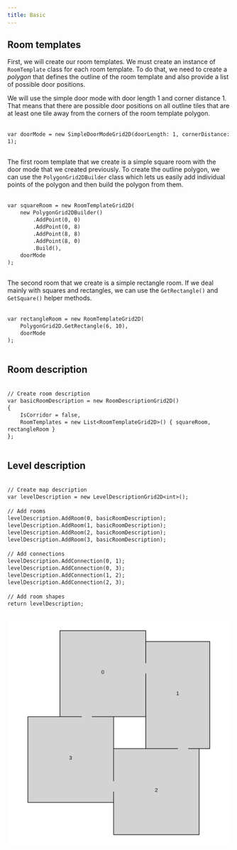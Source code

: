 ```yaml
---
title: Basic
---
```


## Room templates

First, we will create our room templates. We must create an instance of `RoomTemplate` class for each room template. To do that, we need to create a *polygon* that defines the outline of the room template and also provide a list of possible door positions.

We will use the simple door mode with door length 1 and corner distance 1. That means that there are possible door positions on all outline tiles that are at least one tile away from the corners of the room template polygon.


```

var doorMode = new SimpleDoorModeGrid2D(doorLength: 1, cornerDistance: 1);


```

The first room template that we create is a simple square room with the door mode that we created previously. To create the outline polygon, we can use the `PolygonGrid2DBuilder` class which lets us easily add individual points of the polygon and then build the polygon from them.


```

var squareRoom = new RoomTemplateGrid2D(
    new PolygonGrid2DBuilder()
        .AddPoint(0, 0)
        .AddPoint(0, 8)
        .AddPoint(8, 8)
        .AddPoint(8, 0)
        .Build(),
    doorMode
);


```

The second room that we create is a simple rectangle room. If we deal mainly with squares and rectangles, we can use the `GetRectangle()` and `GetSquare()` helper methods.


```

var rectangleRoom = new RoomTemplateGrid2D(
    PolygonGrid2D.GetRectangle(6, 10),
    doorMode
);


```

## Room description


```

// Create room description
var basicRoomDescription = new RoomDescriptionGrid2D()
{
    IsCorridor = false,
    RoomTemplates = new List<RoomTemplateGrid2D>() { squareRoom, rectangleRoom }
};


```

## Level description


```

// Create map description
var levelDescription = new LevelDescriptionGrid2D<int>();

// Add rooms
levelDescription.AddRoom(0, basicRoomDescription);
levelDescription.AddRoom(1, basicRoomDescription);
levelDescription.AddRoom(2, basicRoomDescription);
levelDescription.AddRoom(3, basicRoomDescription);

// Add connections
levelDescription.AddConnection(0, 1);
levelDescription.AddConnection(0, 3);
levelDescription.AddConnection(1, 2);
levelDescription.AddConnection(2, 3);

// Add room shapes
return levelDescription;


```

![](../assets/1.svg)

